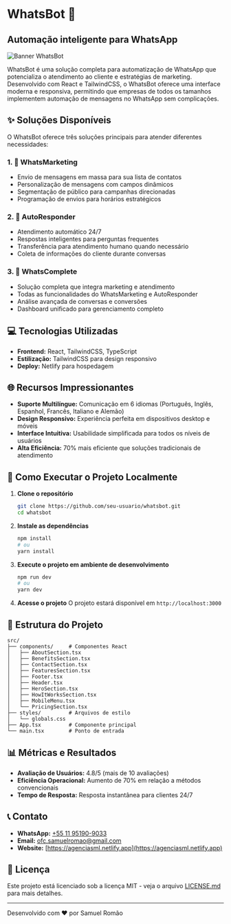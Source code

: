 # WhatsBot 🤖

## Automação inteligente para WhatsApp

![Banner WhatsBot](https://i.imgur.com/XYZ123.png)

WhatsBot é uma solução completa para automatização de WhatsApp que potencializa o atendimento ao cliente e estratégias de marketing. Desenvolvido com React e TailwindCSS, o WhatsBot oferece uma interface moderna e responsiva, permitindo que empresas de todos os tamanhos implementem automação de mensagens no WhatsApp sem complicações.

## ✨ Soluções Disponíveis

O WhatsBot oferece três soluções principais para atender diferentes necessidades:

### 1. 🚀 WhatsMarketing 
- Envio de mensagens em massa para sua lista de contatos
- Personalização de mensagens com campos dinâmicos
- Segmentação de público para campanhas direcionadas
- Programação de envios para horários estratégicos

### 2. 💬 AutoResponder
- Atendimento automático 24/7
- Respostas inteligentes para perguntas frequentes
- Transferência para atendimento humano quando necessário
- Coleta de informações do cliente durante conversas

### 3. 🌟 WhatsComplete
- Solução completa que integra marketing e atendimento
- Todas as funcionalidades do WhatsMarketing e AutoResponder
- Análise avançada de conversas e conversões
- Dashboard unificado para gerenciamento completo

## 💻 Tecnologias Utilizadas

- **Frontend:** React, TailwindCSS, TypeScript
- **Estilização:** TailwindCSS para design responsivo
- **Deploy:** Netlify para hospedagem

## 🌐 Recursos Impressionantes

- **Suporte Multilíngue:** Comunicação em 6 idiomas (Português, Inglês, Espanhol, Francês, Italiano e Alemão)
- **Design Responsivo:** Experiência perfeita em dispositivos desktop e móveis
- **Interface Intuitiva:** Usabilidade simplificada para todos os níveis de usuários
- **Alta Eficiência:** 70% mais eficiente que soluções tradicionais de atendimento

## 🚀 Como Executar o Projeto Localmente

1. **Clone o repositório**
   ```bash
   git clone https://github.com/seu-usuario/whatsbot.git
   cd whatsbot
   ```

2. **Instale as dependências**
   ```bash
   npm install
   # ou
   yarn install
   ```

3. **Execute o projeto em ambiente de desenvolvimento**
   ```bash
   npm run dev
   # ou
   yarn dev
   ```

4. **Acesse o projeto**
   O projeto estará disponível em `http://localhost:3000`

## 📁 Estrutura do Projeto

```
src/
├── components/     # Componentes React
│   ├── AboutSection.tsx
│   ├── BenefitsSection.tsx
│   ├── ContactSection.tsx
│   ├── FeaturesSection.tsx
│   ├── Footer.tsx
│   ├── Header.tsx
│   ├── HeroSection.tsx
│   ├── HowItWorksSection.tsx
│   ├── MobileMenu.tsx
│   └── PricingSection.tsx
├── styles/         # Arquivos de estilo
│   └── globals.css
├── App.tsx         # Componente principal
└── main.tsx        # Ponto de entrada
```

## 📊 Métricas e Resultados

- **Avaliação de Usuários:** 4.8/5 (mais de 10 avaliações)
- **Eficiência Operacional:** Aumento de 70% em relação a métodos convencionais
- **Tempo de Resposta:** Resposta instantânea para clientes 24/7

## 📞 Contato

- **WhatsApp:** [+55 11 95190-9033](https://wa.me/5511951909033)
- **Email:** [ofc.samuelromao@gmail.com](mailto:ofc.samuelromao@gmail.com)
- **Website:** [https://agenciasml.netlify.app](https://agenciasml.netlify.app)

## 📄 Licença

Este projeto está licenciado sob a licença MIT - veja o arquivo [LICENSE.md](LICENSE.md) para mais detalhes.

---

Desenvolvido com ❤️ por Samuel Romão
